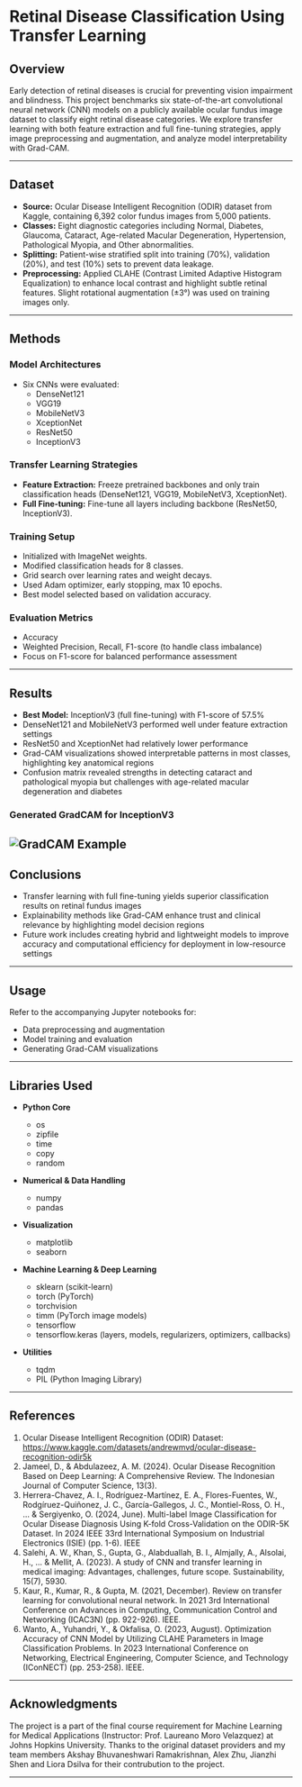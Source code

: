 # Retinal Disease Classification Using Transfer Learning

## Overview

Early detection of retinal diseases is crucial for preventing vision impairment and blindness. This project benchmarks six state-of-the-art convolutional neural network (CNN) models on a publicly available ocular fundus image dataset to classify eight retinal disease categories. We explore transfer learning with both feature extraction and full fine-tuning strategies, apply image preprocessing and augmentation, and analyze model interpretability with Grad-CAM.

---

## Dataset

- **Source:** Ocular Disease Intelligent Recognition (ODIR) dataset from Kaggle, containing 6,392 color fundus images from 5,000 patients.
- **Classes:** Eight diagnostic categories including Normal, Diabetes, Glaucoma, Cataract, Age-related Macular Degeneration, Hypertension, Pathological Myopia, and Other abnormalities.
- **Splitting:** Patient-wise stratified split into training (70%), validation (20%), and test (10%) sets to prevent data leakage.
- **Preprocessing:** Applied CLAHE (Contrast Limited Adaptive Histogram Equalization) to enhance local contrast and highlight subtle retinal features. Slight rotational augmentation (±3°) was used on training images only.

---

## Methods

### Model Architectures

- Six CNNs were evaluated:
  - DenseNet121
  - VGG19
  - MobileNetV3
  - XceptionNet
  - ResNet50
  - InceptionV3

### Transfer Learning Strategies

- **Feature Extraction:** Freeze pretrained backbones and only train classification heads (DenseNet121, VGG19, MobileNetV3, XceptionNet).
- **Full Fine-tuning:** Fine-tune all layers including backbone (ResNet50, InceptionV3).

### Training Setup

- Initialized with ImageNet weights.
- Modified classification heads for 8 classes.
- Grid search over learning rates and weight decays.
- Used Adam optimizer, early stopping, max 10 epochs.
- Best model selected based on validation accuracy.

### Evaluation Metrics

- Accuracy
- Weighted Precision, Recall, F1-score (to handle class imbalance)
- Focus on F1-score for balanced performance assessment

---

## Results

- **Best Model:** InceptionV3 (full fine-tuning) with F1-score of 57.5%
- DenseNet121 and MobileNetV3 performed well under feature extraction settings
- ResNet50 and XceptionNet had relatively lower performance
- Grad-CAM visualizations showed interpretable patterns in most classes, highlighting key anatomical regions
- Confusion matrix revealed strengths in detecting cataract and pathological myopia but challenges with age-related macular degeneration and diabetes

### Generated GradCAM for InceptionV3
![GradCAM Example](output.png)
---

## Conclusions

- Transfer learning with full fine-tuning yields superior classification results on retinal fundus images
- Explainability methods like Grad-CAM enhance trust and clinical relevance by highlighting model decision regions
- Future work includes creating hybrid and lightweight models to improve accuracy and computational efficiency for deployment in low-resource settings

---

## Usage

Refer to the accompanying Jupyter notebooks for:

- Data preprocessing and augmentation
- Model training and evaluation
- Generating Grad-CAM visualizations

---

## Libraries Used

- **Python Core**
  - os
  - zipfile
  - time
  - copy
  - random

- **Numerical & Data Handling**
  - numpy
  - pandas

- **Visualization**
  - matplotlib
  - seaborn

- **Machine Learning & Deep Learning**
  - sklearn (scikit-learn)
  - torch (PyTorch)
  - torchvision
  - timm (PyTorch image models)
  - tensorflow
  - tensorflow.keras (layers, models, regularizers, optimizers, callbacks)

- **Utilities**
  - tqdm
  - PIL (Python Imaging Library)

---

## References

1. Ocular Disease Intelligent Recognition (ODIR) Dataset: https://www.kaggle.com/datasets/andrewmvd/ocular-disease-recognition-odir5k
2. Jameel, D., & Abdulazeez, A. M. (2024). Ocular Disease Recognition Based on Deep Learning: A Comprehensive Review. The Indonesian Journal of Computer Science, 13(3).
3. Herrera-Chavez, A. I., Rodríguez-Martínez, E. A., Flores-Fuentes, W., Rodgíruez-Quiñonez, J. C., García-Gallegos, J. C., Montiel-Ross, O. H., ... & Sergiyenko, O. (2024, June). Multi-label Image Classification for Ocular Disease Diagnosis Using K-fold Cross-Validation on the ODIR-5K Dataset. In 2024 IEEE 33rd International Symposium on Industrial Electronics (ISIE) (pp. 1-6). IEEE
4. Salehi, A. W., Khan, S., Gupta, G., Alabduallah, B. I., Almjally, A., Alsolai, H., ... & Mellit, A. (2023). A study of CNN and transfer learning in medical imaging: Advantages, challenges, future scope. Sustainability, 15(7), 5930.
5. Kaur, R., Kumar, R., & Gupta, M. (2021, December). Review on transfer learning for convolutional neural network. In 2021 3rd International Conference on Advances in Computing, Communication Control and Networking (ICAC3N) (pp. 922-926). IEEE.
6. Wanto, A., Yuhandri, Y., & Okfalisa, O. (2023, August). Optimization Accuracy of CNN Model by Utilizing CLAHE Parameters in Image Classification Problems. In 2023 International Conference on Networking, Electrical Engineering, Computer Science, and Technology (IConNECT) (pp. 253-258). IEEE.

---

## Acknowledgments

The project is a part of the final course requirement for Machine Learning for Medical Applications (Instructor: Prof. Laureano Moro Velazquez) at Johns Hopkins University. Thanks to the original dataset providers and my team members Akshay Bhuvaneshwari Ramakrishnan, Alex Zhu, Jianzhi Shen and Liora Dsilva for their contrubution to the project.

---

